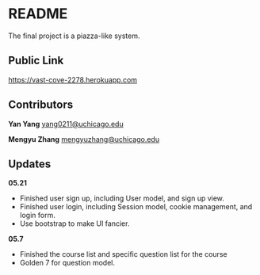 README
======

The final project is a piazza-like system.

Public Link
-----------
https://vast-cove-2278.herokuapp.com

Contributors
------------

**Yan Yang** yang0211@uchicago.edu

**Mengyu Zhang** mengyuzhang@uchicago.edu

Updates
-------

**05.21**
- Finished user sign up, including User model, and sign up view.
- Finished user login, including Session model, cookie management, and login form. 
- Use bootstrap to make UI fancier. 

**05.7** 
- Finished the course list and specific question list for the course
- Golden 7 for question model. 

